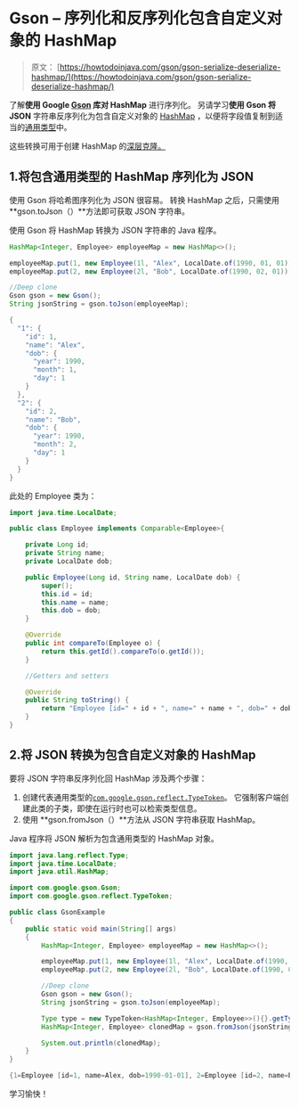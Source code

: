 # Gson – 序列化和反序列化包含自定义对象的 HashMap

> 原文： [https://howtodoinjava.com/gson/gson-serialize-deserialize-hashmap/](https://howtodoinjava.com/gson/gson-serialize-deserialize-hashmap/)

了解**使用 Google [Gson](https://howtodoinjava.com/apache-commons/google-gson-tutorial-convert-java-object-to-from-json/) 库对 HashMap** 进行序列化。 另请学习**使用 Gson 将 JSON** 字符串反序列化为包含自定义对象的 [HashMap](https://howtodoinjava.com/java-hashmap/) ，以便将字段值复制到适当的[通用类型](https://howtodoinjava.com/java/generics/complete-java-generics-tutorial/)中。

这些转换可用于创建 HashMap 的[深层克隆。](https://howtodoinjava.com/java/collections/hashmap/shallow-deep-copy-hashmap/)

## 1.将包含通用类型的 HashMap 序列化为 JSON

使用 Gson 将哈希图序列化为 JSON 很容易。 转换 HashMap 之后，只需使用 **gson.toJson（）**方法即可获取 JSON 字符串。

使用 Gson 将 HashMap 转换为 JSON 字符串的 Java 程序。

```java
HashMap<Integer, Employee> employeeMap = new HashMap<>();

employeeMap.put(1, new Employee(1l, "Alex", LocalDate.of(1990, 01, 01)));
employeeMap.put(2, new Employee(2l, "Bob", LocalDate.of(1990, 02, 01)));

//Deep clone
Gson gson = new Gson();
String jsonString = gson.toJson(employeeMap);

```

```java
{
  "1": {
    "id": 1,
    "name": "Alex",
    "dob": {
      "year": 1990,
      "month": 1,
      "day": 1
    }
  },
  "2": {
    "id": 2,
    "name": "Bob",
    "dob": {
      "year": 1990,
      "month": 2,
      "day": 1
    }
  }
}

```

此处的 Employee 类为：

```java
import java.time.LocalDate;

public class Employee implements Comparable<Employee>{

    private Long id;
    private String name;
    private LocalDate dob;

    public Employee(Long id, String name, LocalDate dob) {
        super();
        this.id = id;
        this.name = name;
        this.dob = dob;
    }

    @Override
    public int compareTo(Employee o) {
        return this.getId().compareTo(o.getId());
    }

    //Getters and setters

    @Override
    public String toString() {
        return "Employee [id=" + id + ", name=" + name + ", dob=" + dob + "]";
    }
}

```

## 2.将 JSON 转换为包含自定义对象的 HashMap

要将 JSON 字符串反序列化回 HashMap 涉及两个步骤：

1.  创建代表通用类型的[`com.google.gson.reflect.TypeToken`](https://static.javadoc.io/com.google.code.gson/gson/2.6.2/com/google/gson/reflect/TypeToken.html)。 它强制客户端创建此类的子类，即使在运行时也可以检索类型信息。
2.  使用 **gson.fromJson（）**方法从 JSON 字符串获取 HashMap。

Java 程序将 JSON 解析为包含通用类型的 HashMap 对象。

```java
import java.lang.reflect.Type;
import java.time.LocalDate;
import java.util.HashMap;

import com.google.gson.Gson;
import com.google.gson.reflect.TypeToken;

public class GsonExample 
{
    public static void main(String[] args) 
    {
        HashMap<Integer, Employee> employeeMap = new HashMap<>();

        employeeMap.put(1, new Employee(1l, "Alex", LocalDate.of(1990, 01, 01)));
        employeeMap.put(2, new Employee(2l, "Bob", LocalDate.of(1990, 02, 01)));

        //Deep clone
        Gson gson = new Gson();
        String jsonString = gson.toJson(employeeMap);

        Type type = new TypeToken<HashMap<Integer, Employee>>(){}.getType();
        HashMap<Integer, Employee> clonedMap = gson.fromJson(jsonString, type); 

        System.out.println(clonedMap);
    }
}

```

```java
{1=Employee [id=1, name=Alex, dob=1990-01-01], 2=Employee [id=2, name=Bob, dob=1990-02-01]}

```

学习愉快！